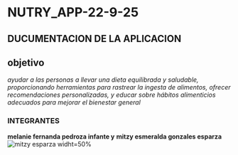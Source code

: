 # NUTRY_APP-22-9-25

## DUCUMENTACION DE LA APLICACION



## objetivo
*ayudar a las personas a llevar una dieta equilibrada y saludable, proporcionando herramientas para rastrear la ingesta de alimentos, ofrecer recomendaciones personalizadas, y educar sobre hábitos alimenticios adecuados para mejorar el bienestar general*
### INTEGRANTES
**melanie fernanda pedroza infante  y** **mitzy esmeralda gonzales esparza**
![mitzy esparza widht=50%](https://github.com/user-attachments/assets/f3530ca1-9b25-4bea-9895-41ba84ac389c)
